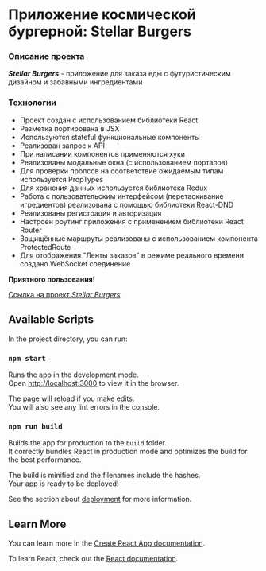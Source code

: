 # Приложение космической бургерной: Stellar Burgers

### Описание проекта

***Stellar Burgers*** - приложение для заказа еды с футуристическим дизайном и забавными ингредиентами

### Технологии

* Проект создан с использованием библиотеки React
* Разметка портирована в JSX
* Используются stateful функциональные компоненты
* Реализован запрос к API
* При написании компонентов применяются хуки
* Реализованы модальные окна (с использованием порталов)
* Для проверки пропсов на соответствие ожидаемым типам используется PropTypes
* Для хранения данных используется библиотека Redux
* Работа с пользовательским интерфейсом (перетаскивание игредиентов) 
  реализована с помощью библиотеки React-DND
* Реализованы регистрация и авторизация
* Настроен роутинг приложения с применением библиотеки React Router
* Защищённые маршруты реализованы с использованием компонента ProtectedRoute
* Для отображения "Ленты заказов" в режиме реального времени создано WebSocket соединение

**Приятного пользования!**

[Cсылка на проект *Stellar Burgers*](https://kettrin62.github.io/react-burger/)

## Available Scripts

In the project directory, you can run:

### `npm start`

Runs the app in the development mode.\
Open [http://localhost:3000](http://localhost:3000) to view it in the browser.

The page will reload if you make edits.\
You will also see any lint errors in the console.

### `npm run build`

Builds the app for production to the `build` folder.\
It correctly bundles React in production mode and optimizes the build for the best performance.

The build is minified and the filenames include the hashes.\
Your app is ready to be deployed!

See the section about [deployment](https://facebook.github.io/create-react-app/docs/deployment) for more information.

## Learn More

You can learn more in the [Create React App documentation](https://facebook.github.io/create-react-app/docs/getting-started).

To learn React, check out the [React documentation](https://reactjs.org/).
